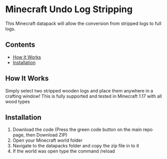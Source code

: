 # Minecraft Undo Log Stripping
 This Minecraft datapack will allow the conversion from stripped logs to full logs.

## Contents
* [How It Works](#How_It_Works)
* [Installation](#Installation)



## How It Works
Simply select two stripped wooden logs and place them anywhere in a crafting window!
This is fully supported and tested in Minecraft 1.17 with all wood types


## Installation
 1. Download the code (Press the green code button on the main repo page, then Download ZIP)
 2. Open your Minecraft world folder
 3. Navigate to the datapacks folder and copy the zip file in to it
 4. If the world was open type the command /reload
